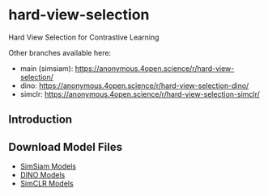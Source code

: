 # hard-view-selection
Hard View Selection for Contrastive Learning

Other branches available here:
- main (simsiam): https://anonymous.4open.science/r/hard-view-selection/
- dino: https://anonymous.4open.science/r/hard-view-selection-dino/
- simclr: https://anonymous.4open.science/r/hard-view-selection-simclr/

## Introduction

## Download Model Files
- [SimSiam Models](https://shorturl.at/rxCKO)
- [DINO Models](https://shorturl.at/ceA38)
- [SimCLR Models](https://shorturl.at/dBDV7)
